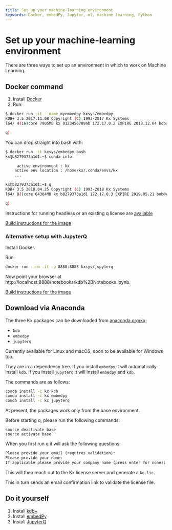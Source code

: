 ```yaml
---
title: Set up your machine-learning environment
keywords: Docker, embedPy, Jupyter, ml, machine learning, Python
---
```


# <i class="fa fa-share-alt"></i> Set up your machine-learning environment

There are three ways to set up an environment in which to work on Machine Learning.


## Docker command

1. Install [Docker](https://www.docker.com/community-edition) 
2. Run:

```bash
$ docker run -it --name myembedpy kxsys/embedpy
KDB+ 3.5 2017.11.08 Copyright (C) 1993-2017 Kx Systems
l64/ 4(16)core 7905MB kx 0123456789ab 172.17.0.2 EXPIRE 2018.12.04 bob@example.com KOD #0000000

q)
```
You can drop straight into bash with:
```bash
$ docker run -it kxsys/embedpy bash
kx@b8279373a1d1:~$ conda info

     active environment : kx
    active env location : /home/kx/.conda/envs/kx
    ...

kx@b8279373a1d1:~$ q
KDB+ 3.5 2018.04.25 Copyright (C) 1993-2018 Kx Systems
l64/ 8()core 64304MB kx b8279373a1d1 172.17.0.3 EXPIRE 2019.05.21 bob@example.com KOD #0000000

q)
```

Instructions for running headless or an existing q license are [available](https://github.com/KxSystems/embedPy/blob/master/docker/README.md#headlesspresets)


<i class="fa fa-hand-o-right"></i> [Build instructions for the image](https://github.com/KxSystems/embedPy/blob/master/docker/README.md#build)

### Alternative setup with JupyterQ

Install Docker.

Run 
```bash
docker run --rm -it -p 8888:8888 kxsys/jupyterq
```
Now point your browser at http://localhost:8888/notebooks/kdb%2BNotebooks.ipynb.

<i class="fa fa-hand-o-right"></i> [Build instructions for the image](https://github.com/KxSystems/jupyterq/blob/master/docker/README.md)



## Download via Anaconda

The three Kx packages can be downloaded from [anaconda.org/kx](https://anaconda.org/kx):

-   `kdb`
-   `embedpy`
-   `jupyterq`

Currently available for Linux and macOS; soon to be available for Windows too.

They are in a dependency tree. If you install `embedpy` it will automatically install `kdb`. If you install `jupyterq`  it will install `embedpy` and `kdb`. 

The commands are as follows:
```bash
conda install -c kx kdb
conda install -c kx embedpy
conda install -c kx jupyterq
```
At present, the packages work only from the base environment.

Before starting q, please run the following commands:
```anaconda
source deactivate base
source activate base
```
When you first run q it will ask the following questions:
```txt
Please provide your email (requires validation):
Please provide your name:
If applicable please provide your company name (press enter for none):
```
This will then reach out to the Kx license server and generate a `kc.lic`.

This in turn sends an email confirmation link to validate the license file.


## Do it yourself

1. Install [kdb+](/tutorials/install) 
2. Install [embedPy](embedpy)
3. Install [JupyterQ](jupyterq)
